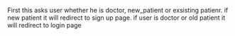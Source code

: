 First this asks user whether he is doctor, new_patient or exsisting patienr.
if new patient it will redirect to sign up page.
if user is doctor or old patient it will redirect to login page
